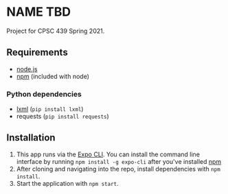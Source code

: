 # NAME TBD

Project for CPSC 439 Spring 2021.

## Requirements
 - [node.js](https://nodejs.org/en/)
 - [npm](https://www.npmjs.com/get-npm) (included with node)

### Python dependencies
 - [lxml](https://lxml.de/) (`pip install lxml`)
 - requests (`pip install requests`)

## Installation

1. This app runs via the [Expo CLI](https://docs.expo.io/workflow/expo-cli/). You can install the 
command line interface by running `npm install -g expo-cli` after you've installed [npm](https://www.npmjs.com/get-npm)
2. After cloning and navigating into the repo, install dependencies with `npm install`.
3. Start the application with `npm start`.


